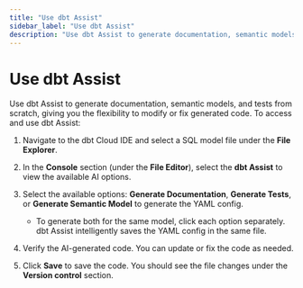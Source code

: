 ```yaml
--- 
title: "Use dbt Assist" 
sidebar_label: "Use dbt Assist" 
description: "Use dbt Assist to generate documentation, semantic models, and tests from scratch, giving you the flexibility to modify or fix generated code." 
---
```


# Use dbt Assist <Lifecycle status='beta'/> 

Use dbt Assist to generate documentation, semantic models, and tests from scratch, giving you the flexibility to modify or fix generated code. To access and use dbt Assist:

1. Navigate to the dbt Cloud IDE and select a SQL model file under the **File Explorer**.

2. In the **Console** section (under the **File Editor**), select the **dbt Assist** to view the available AI options.

3. Select the available options: **Generate Documentation**, **Generate Tests**, or **Generate Semantic Model** to generate the YAML config.
   - To generate both for the same model, click each option separately. dbt Assist intelligently saves the YAML config in the same file.

4. Verify the AI-generated code. You can update or fix the code as needed.

5. Click **Save** to save the code. You should see the file changes under the **Version control** section.

<Lightbox src="/img/docs/dbt-cloud/cloud-ide/dbt-assist-doc.gif" width="100%" title="Use dbt Assist, a powerful AI feature, to automatically generate documentation, semantic models, and tests in the dbt Cloud IDE." />
